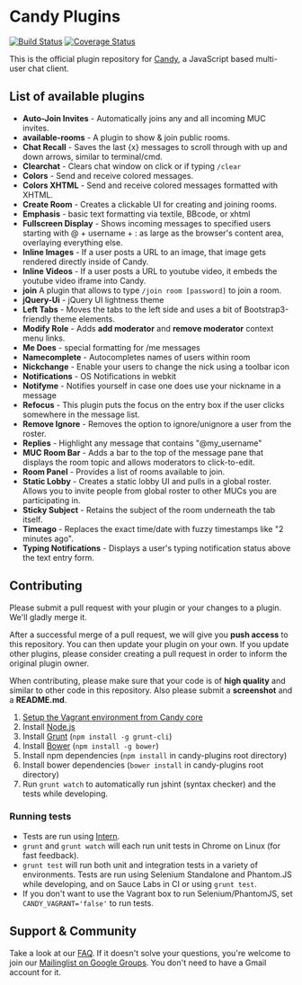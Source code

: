# Candy Plugins

[![Build Status](https://travis-ci.org/candy-chat/candy-plugins.png)](https://travis-ci.org/candy-chat/candy-plugins)
[![Coverage Status](https://coveralls.io/repos/candy-chat/candy-plugins/badge.png)](https://coveralls.io/r/candy-chat/candy-plugins)

This is the official plugin repository for [Candy](http://candy-chat.github.com/candy), a JavaScript based multi-user chat client.

## List of available plugins
* __Auto-Join Invites__ - Automatically joins any and all incoming MUC invites.
* __available-rooms__ - A plugin to show & join public rooms.
* __Chat Recall__ - Saves the last {x} messages to scroll through with up and down arrows, similar to terminal/cmd.
* __Clearchat__ - Clears chat window on click or if typing `/clear`
* __Colors__ - Send and receive colored messages.
* __Colors XHTML__ - Send and receive colored messages formatted with XHTML.
* __Create Room__ - Creates a clickable UI for creating and joining rooms.
* __Emphasis__ - basic text formatting via textile, BBcode, or xhtml
* __Fullscreen Display__ - Shows incoming messages to specified users starting with @ + username + : as large as the browser's content area, overlaying everything else.
* __Inline Images__ - If a user posts a URL to an image, that image gets rendered directly inside of Candy.
* __Inline Videos__ - If a user posts a URL to youtube video, it embeds the youtube video iframe into Candy.
* __join__ A plugin that allows to type `/join room [password]` to join a room.
* __jQuery-Ui__ - jQuery UI lightness theme
* __Left Tabs__ - Moves the tabs to the left side and uses a bit of Bootstrap3-friendly theme elements.
* __Modify Role__ - Adds **add moderator** and **remove moderator** context menu links.
* __Me Does__ - special formatting for /me messages
* __Namecomplete__ - Autocompletes names of users within room
* __Nickchange__ - Enable your users to change the nick using a toolbar icon
* __Notifications__ - OS Notifications in webkit
* __Notifyme__ - Notifies yourself in case one does use your nickname in a message
* __Refocus__ - This plugin puts the focus on the entry box if the user clicks somewhere in the message list.
* __Remove Ignore__ - Removes the option to ignore/unignore a user from the roster.
* __Replies__ - Highlight any message that contains "@my_username"
* __MUC Room Bar__ - Adds a bar to the top of the message pane that displays the room topic and allows moderators to click-to-edit.
* __Room Panel__ - Provides a list of rooms available to join.
* __Static Lobby__ - Creates a static lobby UI and pulls in a global roster. Allows you to invite people from global roster to other MUCs you are participating in.
* __Sticky Subject__ - Retains the subject of the room underneath the tab itself.
* __Timeago__ - Replaces the exact time/date with fuzzy timestamps like "2 minutes ago".
* __Typing Notifications__ - Displays a user's typing notification status above the text entry form.

## Contributing
Please submit a pull request with your plugin or your changes to a plugin. We'll gladly merge it.

After a successful merge of a pull request, we will give you **push access** to this repository. You can then update your plugin on your own. If you update other plugins, please consider creating a pull request in order to inform the original plugin owner.

When contributing, please make sure that your code is of **high quality** and similar to other code in this repository. Also please submit a **screenshot** and a **README.md**.

1. [Setup the Vagrant environment from Candy core](https://github.com/candy-chat/candy/blob/dev/CONTRIBUTING.md)
2. Install [Node.js](http://nodejs.org/)
3. Install [Grunt](http://gruntjs.com/) (`npm install -g grunt-cli`)
4. Install [Bower](http://bower.io/) (`npm install -g bower`)
5. Install npm dependencies (`npm install` in candy-plugins root directory)
6. Install bower dependencies (`bower install` in candy-plugins root directory)
7. Run `grunt watch` to automatically run jshint (syntax checker) and the tests while developing.

### Running tests

* Tests are run using [Intern](http://theintern.io).
* `grunt` and `grunt watch` will each run unit tests in Chrome on Linux (for fast feedback).
* `grunt test` will run both unit and integration tests in a variety of environments. Tests are run using Selenium Standalone and Phantom.JS while developing, and on Sauce Labs in CI or using `grunt test`.
* If you don't want to use the Vagrant box to run Selenium/PhantomJS, set `CANDY_VAGRANT='false'` to run tests.

## Support & Community
Take a look at our [FAQ](https://github.com/candy-chat/candy/wiki/Frequently-Asked-Questions). If it doesn't solve your questions, you're welcome to join our [Mailinglist on Google Groups](http://groups.google.com/group/candy-chat).
You don't need to have a Gmail account for it.
